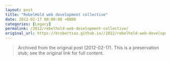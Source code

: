 ```yaml
---
layout: post
title: "RebelHold web development collective"
date: 2012-02-17 00:00:00 +0000
categories: [Legacy]
permalink: /2012/rebelhold-web-development-collective/
original_url: https://brobertsaz.github.io//2012/rebelhold-web-development-collective/
---
```


> Archived from the original post (2012-02-17). This is a preservation stub; see the original link for full content.


